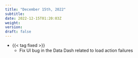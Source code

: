 ```yaml
---
title: "December 15th, 2022"
subtitle:
date: 2022-12-15T01:20:03Z
weight:
version:
draft: false
---
```


<!-- Available tags are: added, changed, deprecated, removed, fixed, performance, security -->
- {{< tag fixed >}}
    - Fix UI bug in the Data Dash related to load action failures
